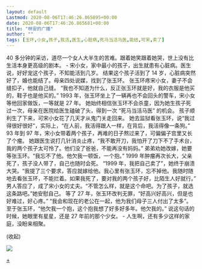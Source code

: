 ```yaml
---
layout: default
Lastmod: 2020-08-06T17:46:26.865895+00:00
date: 2020-08-06T17:46:26.865681+00:00
title: "林安的广播"
author: ""
tags: [玉环,小女,孩子,我活,医生,心脏病,死马当活马医,能结,可宋,卖了]
---
```


40 多分钟的采访，道尽一个女人大半生的苦难。跟着她笑跟着她哭，世上没有比生活本身更高级的剧本。 - 宋小女，家中最小的孩子，出生就患有心脏病。医生说，好好宠这个孩子，不知能活到几岁。 结果这个孩子活到了 14 岁，心脏病突然好了，婚也能结了。母亲四处说媒，找到了张玉环。 张玉环疼宋小女，妻子不会缝扣子，他就自己缝。 “我也不知道为什么，反正张玉环就是好，我的衣服是他买的，鞋子也是他买的。” 1993 年，张玉环坐上了一辆再也不会回头的警车，宋小女等他回家做饭，一等就是 27 年。 她始终相信张玉环不会杀童，因为她生孩子死过一次，母亲在医院给医生磕破了头，得到一次 “死马当活马医” 的机会。 孩子顺利生了下来，可宋小女花了几天才从鬼门关走回来。 她去监狱看张玉环，说“我过得很好很好”，实际上，“在人前，我活得跟人一样，在背后，我活得像一条狗。” 93 年到 97 年，宋小女带着两个孩子，再难的日子熬过来了，可偏偏子宫里又长了个瘤。 她跟医生说打几针消炎止疼，“我不敢开刀，我怕开了刀下不了手术台，我的两个孩子太可怜了。他们没了爸爸，不能再没有妈妈。” 弟弟劝她改嫁，她要等张玉环。“我忘不了他。他欠我一顿饭，一个抱。” 1999 年肿瘤再次长大，父亲死了，孩子没人带了，自己也随时会死。 “1999 年，我把自己卖了”，她终于崩溃大哭。“我提了三个要求，答应就嫁给他。我心里有张玉环，忘不掉他。我随时随地去看张玉环，不能拦着。如果我死了，要对我的两个孩子好，比陌生人好就行。” 男人答应了，成了宋小女的丈夫。“不管怎么样，就是这个命吧。为了孩子，就选这条路吧。”她安慰自己。 等了 27 年，张玉环改判无罪，“好高兴好高兴，但是也好难过，好心疼。” “我会和现在的老公在一起，他为我们母子三人付出了太多”。至于张玉环，“他欠我一个抱，这个抱我想了好多好多年。他欠我的。” 说这句话的时候，她眼里有星星，还是 27 年前的那个少女。 - 人生啊，还有多少这样的家庭，没盼来相聚。

(收起)

![](https://images.weserv.nl/?url=https%3A//img9.doubanio.com/view/status/l/public/faebb72626697e2.webp)

[+](https://img9.doubanio.com/view/status/raw/public/faebb72626697e2.jpg "查看原图")

